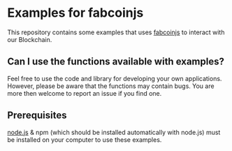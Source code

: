 # Examples for fabcoinjs
This repository contains some examples that uses [fabcoinjs](https://www.npmjs.com/package/fabcoinjs) to interact with our Blockchain. 

## Can I use the functions available with examples?
Feel free to use the code and library for developing your own applications. However, please be aware that the functions may contain bugs. You are more then welcome to report an issue if you find one.

## Prerequisites
[node.js](https://nodejs.org/en/) & npm (which should be installed automatically with node.js) must be installed on your computer to use these examples.